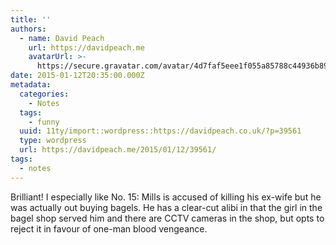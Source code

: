 ```yaml
---
title: ''
authors:
  - name: David Peach
    url: https://davidpeach.me
    avatarUrl: >-
      https://secure.gravatar.com/avatar/4d7faf5eee1f055a85788c44936b8995eaab6dfb004e7854ec747ccb272e91ee?s=96&d=mm&r=g
date: 2015-01-12T20:35:00.000Z
metadata:
  categories:
    - Notes
  tags:
    - funny
  uuid: 11ty/import::wordpress::https://davidpeach.co.uk/?p=39561
  type: wordpress
  url: https://davidpeach.me/2015/01/12/39561/
tags:
  - notes
---
```

Brilliant! I especially like No. 15: Mills is accused of killing his ex-wife but he was actually out buying bagels. He has a clear-cut alibi in that the girl in the bagel shop served him and there are CCTV cameras in the shop, but opts to reject it in favour of one-man blood vengeance.